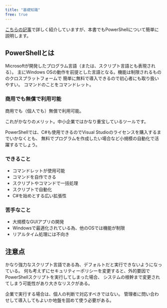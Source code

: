 ```yaml
---
title: "基礎知識"
free: true
---
```

[こちらの記事](https://haretokidoki-blog.com/pasocon_powershell-startup/)で詳しく紹介していますが、本書でもPowerShellについて簡単に説明します。

## PowerShellとは

Microsoftが開発したプログラム言語（または、スクリプト言語とも表現される）。
主にWindows OSの動作を前提とした言語となる。機能は制限されるもののクロスプラットフォームで
簡単に無料で導入できるので初心者にも取り扱いやすい。
コマンドのことをコマンドレット。

### 商用でも無償で利用可能

商用でも（個人でも）無償で利用可能。

これがかなりのメリット。中小企業ではかなり重宝しているツールです。

PowerShellでは、C#も使用できるのでVisual Studioのライセンスを購入するまでいかなくとも、
無料でプログラムを作成したい場合など小規模の自動化で活躍するでしょう。

### できること

- コマンドレットが使用可能
- コマンドを自作できる
- スクリプトやコマンドで一括処理
- スクリプトで自動化
- C#を始めとする広い拡張性

### 苦手なこと

- 大規模なGUIアプリの開発
- Windowsで最適化されている為、他のOSでは機能が制限
- リアルタイム処理には不向き

## 注意点

かなり強力なスクリプト言語である為、デフォルトだと実行できないようになっている。
何も考えずにセキュリティーポリシーを変更すると、外的要因でPowerShellスクリプトを実行してしまった場合、
システムの根幹まで変更されてしまう可能性があり大きなリスクがある。

企業で実行する場合は、個人の判断で対応すべきではない。
管理者に問い合わせして導入してもよいか地盤を固めて使う必要がある。
